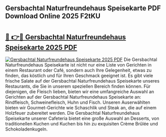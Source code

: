## Gersbachtal Naturfreundehaus Speisekarte PDF Download Online 2025 F2tKU

# <h2><a href="http://gcdhwx.nevu.top/?p=Gersbachtal+Naturfreundehaus+Speisekarte">🔗 👉🔴 Gersbachtal Naturfreundehaus Speisekarte 2025 PDF</a></h2>

[![Gersbachtal Naturfreundehaus Speisekarte 2025 PDF](https://i.imgur.com/dBaPXMq.png)](http://gcdhwx.nevu.top/?p=Gersbachtal+Naturfreundehaus+Speisekarte)
Die Gersbachtal Naturfreundehaus Speisekarte ist nicht nur eine Liste von Gerichten in einem Restaurant oder Café, sondern auch Ihre Gelegenheit, etwas zu finden, das köstlich und für Ihren Geschmack geeignet ist. Es gibt viele frische Salate auf der Gersbachtal Naturfreundehaus Speisekarte unseres Restaurants, die Sie in unserem speziellen Bereich finden können. Für diejenigen, die Fleisch lieben, bieten wir eine umfangreiche Auswahl an Gerichten auf der Gersbachtal Naturfreundehaus Speisekarte an: Rindfleisch, Schweinefleisch, Huhn und Fisch. Unseren Auserwählten bieten wir Gourmet-Gerichte wie Schaschlik und Steak an, die auf einem Holzfeuer zubereitet werden. Die Gersbachtal Naturfreundehaus Speisekarte unserer Cafeteria bietet eine große Auswahl an Desserts, von traditionellen Kuchen und Kuchen bis hin zu exquisiten Crème Brûlée und Schokoladenkugeln.
